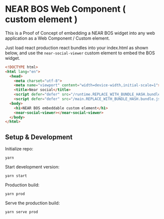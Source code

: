 # NEAR BOS Web Component ( custom element )

This is a Proof of Concept of embedding a NEAR BOS widget into any web application as a Web Component / Custom element.

Just load react production react bundles into your index.html as shown below, and use the `near-social-viewer` custom element to embed the BOS widget.

```html
<!DOCTYPE html>
<html lang="en">
  <head>
    <meta charset="utf-8">
    <meta name="viewport" content="width=device-width,initial-scale=1">
    <title>Near social</title>
    <script defer="defer" src="/runtime.REPLACE_WITH_BUNDLE_HASH.bundle.js"></script>
    <script defer="defer" src="/main.REPLACE_WITH_BUNDLE_HASH.bundle.js"></script></head>
  <body>
    <h1>NEAR BOS embeddable custom element</h1>
    <near-social-viewer></near-social-viewer>
  </body>
</html>
```


## Setup & Development

Initialize repo:
```
yarn
```

Start development version:
```
yarn start
```

Production build:

```
yarn prod
```

Serve the production build:

```
yarn serve prod
```
